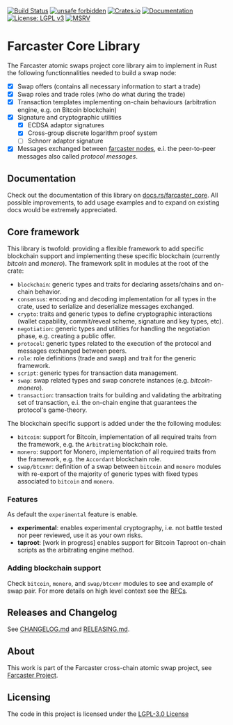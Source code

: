 [![Build Status](https://img.shields.io/github/workflow/status/farcaster-project/farcaster-core/Build/main)](https://github.com/farcaster-project/farcaster-core/actions/workflows/build.yml)
[![unsafe forbidden](https://img.shields.io/badge/unsafe-forbidden-success.svg)](https://github.com/rust-secure-code/safety-dance)
[![Crates.io](https://img.shields.io/crates/v/farcaster_core.svg)](https://crates.io/crates/farcaster_core)
[![Documentation](https://docs.rs/farcaster_core/badge.svg)](https://docs.rs/farcaster_core)
[![License: LGPL v3](https://img.shields.io/badge/License-LGPL%20v3-blue.svg)](https://www.gnu.org/licenses/lgpl-3.0)
[![MSRV](https://img.shields.io/badge/MSRV-1.59.0-blue)](https://blog.rust-lang.org/2022/02/24/Rust-1.59.0.html)

# Farcaster Core Library

The Farcaster atomic swaps project core library aim to implement in Rust the following functionnalities needed to build a swap node:

- [x] Swap offers (contains all necessary information to start a trade)
- [x] Swap roles and trade roles (who do what during the trade)
- [x] Transaction templates implementing on-chain behaviours (arbitration engine, e.g. on Bitcoin blockchain)
- [x] Signature and cryptographic utilities
  - [x] ECDSA adaptor signatures
  - [x] Cross-group discrete logarithm proof system
  - [ ] Schnorr adaptor signature
- [x] Messages exchanged between [farcaster nodes](https://github.com/farcaster-project/farcaster-node), e.i. the peer-to-peer messages also called _protocol messages_.

## Documentation

Check out the documentation of this library on [docs.rs/farcaster_core](https://docs.rs/farcaster_core). All possible improvements, to add usage examples and to expand on existing docs would be extremely appreciated.

## Core framework

This library is twofold: providing a flexible framework to add specific blockchain support and implementing these specific blockchain (currently _bitcoin_ and _monero_). The framework split in modules at the root of the crate:

- `blockchain`: generic types and traits for declaring assets/chains and on-chain behavior.
- `consensus`: encoding and decoding implementation for all types in the crate, used to serialize and deserialize messages exchanged.
- `crypto`: traits and generic types to define cryptographic interactions (wallet capability, commit/reveal scheme, signature and key types, etc).
- `negotiation`: generic types and utilities for handling the negotiation phase, e.g. creating a public offer.
- `protocol`: generic types related to the execution of the protocol and messages exchanged between peers.
- `role`: role definitions (trade and swap) and trait for the generic framework.
- `script`: generic types for transaction data management.
- `swap`: swap related types and swap concrete instances (e.g. _bitcoin-monero_).
- `transaction`: transaction traits for building and validating the arbitrating set of transaction, e.i. the on-chain engine that guarantees the protocol's game-theory.

The blockchain specific support is added under the the following modules:

- `bitcoin`: support for Bitcoin, implementation of all required traits from the framework, e.g. the `Arbitrating` blockchain role.
- `monero`: support for Monero, implementation of all required traits from the framework, e.g. the `Accordant` blockchain role.
- `swap/btcxmr`: definition of a swap between `bitcoin` and `monero` modules with re-export of the majority of generic types with fixed types associated to `bitcoin` and `monero`.

### Features

As default the `experimental` feature is enable.

- **experimental**: enables experimental cryptography, i.e. not battle tested nor peer reviewed, use it as your own risks.
- **taproot**: [work in progress] enables support for Bitcoin Taproot on-chain scripts as the arbitrating engine method.

### Adding blockchain support

Check `bitcoin`, `monero`, and `swap/btcxmr` modules to see and example of swap pair. For more details on high level context see the [RFCs](https://github.com/farcaster-project/RFCs).

## Releases and Changelog

See [CHANGELOG.md](CHANGELOG.md) and [RELEASING.md](RELEASING.md).

## About

This work is part of the Farcaster cross-chain atomic swap project, see [Farcaster Project](https://github.com/farcaster-project).

## Licensing

The code in this project is licensed under the [LGPL-3.0 License](LICENSE)
